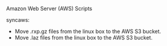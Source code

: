 Amazon Web Server (AWS) Scripts

syncaws:
 - Move .rxp.gz files from the linux box to the AWS S3 bucket.
 - Move .laz files from the linux box to the AWS S3 bucket.
